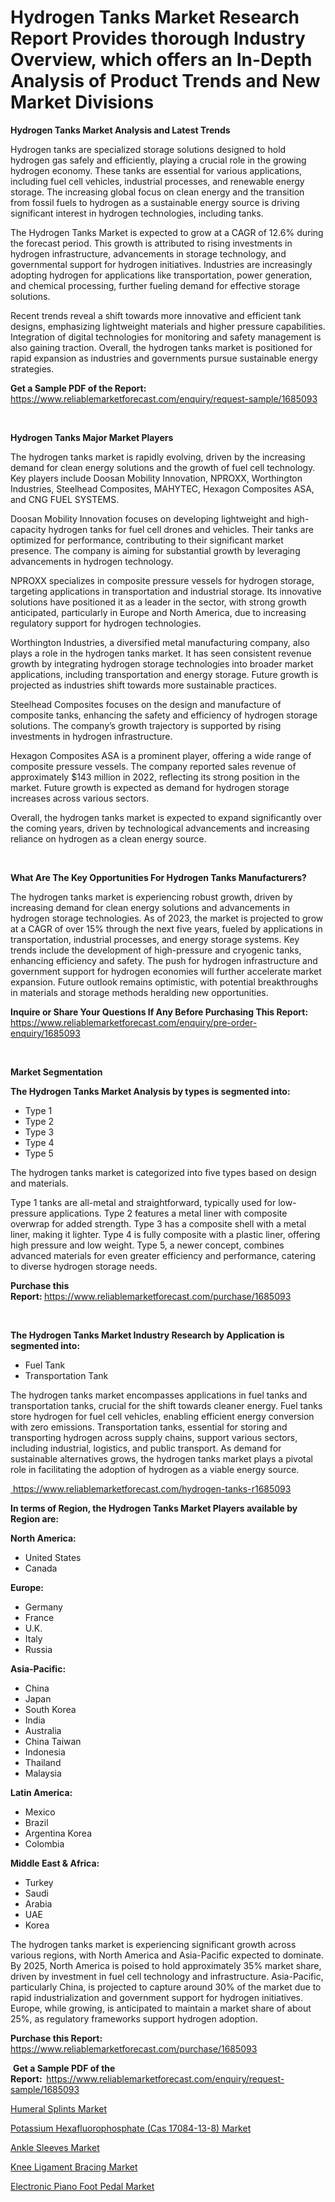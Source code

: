<p><h1>Hydrogen Tanks Market Research Report Provides thorough Industry Overview, which offers an In-Depth Analysis of Product Trends and New Market Divisions</h1></p><p><strong>Hydrogen Tanks Market Analysis and Latest Trends</strong></p>
<p><p>Hydrogen tanks are specialized storage solutions designed to hold hydrogen gas safely and efficiently, playing a crucial role in the growing hydrogen economy. These tanks are essential for various applications, including fuel cell vehicles, industrial processes, and renewable energy storage. The increasing global focus on clean energy and the transition from fossil fuels to hydrogen as a sustainable energy source is driving significant interest in hydrogen technologies, including tanks.</p><p>The Hydrogen Tanks Market is expected to grow at a CAGR of 12.6% during the forecast period. This growth is attributed to rising investments in hydrogen infrastructure, advancements in storage technology, and governmental support for hydrogen initiatives. Industries are increasingly adopting hydrogen for applications like transportation, power generation, and chemical processing, further fueling demand for effective storage solutions.</p><p>Recent trends reveal a shift towards more innovative and efficient tank designs, emphasizing lightweight materials and higher pressure capabilities. Integration of digital technologies for monitoring and safety management is also gaining traction. Overall, the hydrogen tanks market is positioned for rapid expansion as industries and governments pursue sustainable energy strategies.</p></p>
<p><strong>Get a Sample PDF of the Report:&nbsp;</strong> <a href="https://www.reliablemarketforecast.com/enquiry/request-sample/1685093?utm_campaign=1893&utm_medium=2&utm_source=Github&utm_content=ia&utm_term=26032025&utm_id=hydrogen-tanks">https://www.reliablemarketforecast.com/enquiry/request-sample/1685093</a></p>
<p>&nbsp;</p>
<p><strong>Hydrogen Tanks Major Market Players</strong></p>
<p><p>The hydrogen tanks market is rapidly evolving, driven by the increasing demand for clean energy solutions and the growth of fuel cell technology. Key players include Doosan Mobility Innovation, NPROXX, Worthington Industries, Steelhead Composites, MAHYTEC, Hexagon Composites ASA, and CNG FUEL SYSTEMS.</p><p>Doosan Mobility Innovation focuses on developing lightweight and high-capacity hydrogen tanks for fuel cell drones and vehicles. Their tanks are optimized for performance, contributing to their significant market presence. The company is aiming for substantial growth by leveraging advancements in hydrogen technology.</p><p>NPROXX specializes in composite pressure vessels for hydrogen storage, targeting applications in transportation and industrial storage. Its innovative solutions have positioned it as a leader in the sector, with strong growth anticipated, particularly in Europe and North America, due to increasing regulatory support for hydrogen technologies.</p><p>Worthington Industries, a diversified metal manufacturing company, also plays a role in the hydrogen tanks market. It has seen consistent revenue growth by integrating hydrogen storage technologies into broader market applications, including transportation and energy storage. Future growth is projected as industries shift towards more sustainable practices.</p><p>Steelhead Composites focuses on the design and manufacture of composite tanks, enhancing the safety and efficiency of hydrogen storage solutions. The company’s growth trajectory is supported by rising investments in hydrogen infrastructure.</p><p>Hexagon Composites ASA is a prominent player, offering a wide range of composite pressure vessels. The company reported sales revenue of approximately $143 million in 2022, reflecting its strong position in the market. Future growth is expected as demand for hydrogen storage increases across various sectors.</p><p>Overall, the hydrogen tanks market is expected to expand significantly over the coming years, driven by technological advancements and increasing reliance on hydrogen as a clean energy source.</p></p>
<p>&nbsp;</p>
<p><strong>What Are The Key Opportunities For Hydrogen Tanks Manufacturers?</strong></p>
<p><p>The hydrogen tanks market is experiencing robust growth, driven by increasing demand for clean energy solutions and advancements in hydrogen storage technologies. As of 2023, the market is projected to grow at a CAGR of over 15% through the next five years, fueled by applications in transportation, industrial processes, and energy storage systems. Key trends include the development of high-pressure and cryogenic tanks, enhancing efficiency and safety. The push for hydrogen infrastructure and government support for hydrogen economies will further accelerate market expansion. Future outlook remains optimistic, with potential breakthroughs in materials and storage methods heralding new opportunities.</p></p>
<p><strong>Inquire or Share Your Questions If Any Before Purchasing This Report:</strong> <a href="https://www.reliablemarketforecast.com/enquiry/pre-order-enquiry/1685093?utm_campaign=1893&utm_medium=2&utm_source=Github&utm_content=ia&utm_term=26032025&utm_id=hydrogen-tanks">https://www.reliablemarketforecast.com/enquiry/pre-order-enquiry/1685093</a></p>
<p>&nbsp;</p>
<p><strong>Market Segmentation</strong></p>
<p><strong>The Hydrogen Tanks Market Analysis by types is segmented into:</strong></p>
<p><ul><li>Type 1</li><li>Type 2</li><li>Type 3</li><li>Type 4</li><li>Type 5</li></ul></p>
<p><p>The hydrogen tanks market is categorized into five types based on design and materials. </p><p>Type 1 tanks are all-metal and straightforward, typically used for low-pressure applications. Type 2 features a metal liner with composite overwrap for added strength. Type 3 has a composite shell with a metal liner, making it lighter. Type 4 is fully composite with a plastic liner, offering high pressure and low weight. Type 5, a newer concept, combines advanced materials for even greater efficiency and performance, catering to diverse hydrogen storage needs.</p></p>
<p><strong>Purchase this Report:&nbsp;</strong><a href="https://www.reliablemarketforecast.com/purchase/1685093?utm_campaign=1893&utm_medium=2&utm_source=Github&utm_content=ia&utm_term=26032025&utm_id=hydrogen-tanks">https://www.reliablemarketforecast.com/purchase/1685093</a></p>
<p>&nbsp;</p>
<p><strong>The Hydrogen Tanks Market Industry Research by Application is segmented into:</strong></p>
<p><ul><li>Fuel Tank</li><li>Transportation Tank</li></ul></p>
<p><p>The hydrogen tanks market encompasses applications in fuel tanks and transportation tanks, crucial for the shift towards cleaner energy. Fuel tanks store hydrogen for fuel cell vehicles, enabling efficient energy conversion with zero emissions. Transportation tanks, essential for storing and transporting hydrogen across supply chains, support various sectors, including industrial, logistics, and public transport. As demand for sustainable alternatives grows, the hydrogen tanks market plays a pivotal role in facilitating the adoption of hydrogen as a viable energy source.</p></p>
<p><a href="https://www.reliablemarketforecast.com/hydrogen-tanks-r1685093?utm_campaign=1893&utm_medium=2&utm_source=Github&utm_content=ia&utm_term=26032025&utm_id=hydrogen-tanks">&nbsp;https://www.reliablemarketforecast.com/hydrogen-tanks-r1685093</a></p>
<p><strong>In terms of Region, the Hydrogen Tanks Market Players available by Region are:</strong></p>
<p>
    <p> <strong> North America: </strong>
        <ul>
            <li>United States</li>
            <li>Canada</li>
        </ul>
        </p> 
    <p> <strong> Europe: </strong>
        <ul>
            <li>Germany</li>
            <li>France</li>
            <li>U.K.</li>
            <li>Italy</li>
            <li>Russia</li>
        </ul>
        </p> 
    <p> <strong> Asia-Pacific: </strong>
        <ul>
            <li>China</li>
            <li>Japan</li>
            <li>South Korea</li>
            <li>India</li>
            <li>Australia</li>
            <li>China Taiwan</li>
            <li>Indonesia</li>
            <li>Thailand</li>
            <li>Malaysia</li>
        </ul>
        </p> 
    <p> <strong> Latin America: </strong>
        <ul>
            <li>Mexico</li>
            <li>Brazil</li>
            <li>Argentina Korea</li>
            <li>Colombia</li>
        </ul>
        </p> 
    <p> <strong> Middle East & Africa: </strong>
        <ul>
            <li>Turkey</li>
            <li>Saudi</li>
            <li>Arabia</li>
            <li>UAE</li>
            <li>Korea</li>
        </ul>
    </p>
    </p>
<p><p>The hydrogen tanks market is experiencing significant growth across various regions, with North America and Asia-Pacific expected to dominate. By 2025, North America is poised to hold approximately 35% market share, driven by investment in fuel cell technology and infrastructure. Asia-Pacific, particularly China, is projected to capture around 30% of the market due to rapid industrialization and government support for hydrogen initiatives. Europe, while growing, is anticipated to maintain a market share of about 25%, as regulatory frameworks support hydrogen adoption.</p></p>
<p><strong>Purchase this Report: </strong><a href="https://www.reliablemarketforecast.com/purchase/1685093?utm_campaign=1893&utm_medium=2&utm_source=Github&utm_content=ia&utm_term=26032025&utm_id=hydrogen-tanks">https://www.reliablemarketforecast.com/purchase/1685093</a></p>
<p>&nbsp;<strong>Get a Sample PDF of the Report:&nbsp;&nbsp;</strong><a href="https://www.reliablemarketforecast.com/enquiry/request-sample/1685093?utm_campaign=1893&utm_medium=2&utm_source=Github&utm_content=ia&utm_term=26032025&utm_id=hydrogen-tanks">https://www.reliablemarketforecast.com/enquiry/request-sample/1685093</a></p>
<p><strong></strong></p>
<p><p><a href="https://github.com/tornapruttuz/Market-Research-Report-List-1/blob/main/humeral-splints-market.md?utm_campaign=1893&utm_medium=2&utm_source=Github&utm_content=ia&utm_term=26032025&utm_id=hydrogen-tanks">Humeral Splints Market</a></p><p><a href="https://github.com/saguegrody74/Market-Research-Report-List-1/blob/main/potassium-hexafluorophosphate-cas-17084-13-8-market.md?utm_campaign=1893&utm_medium=2&utm_source=Github&utm_content=ia&utm_term=26032025&utm_id=hydrogen-tanks">Potassium Hexafluorophosphate (Cas 17084-13-8) Market</a></p><p><a href="https://github.com/denighoylen1/Market-Research-Report-List-1/blob/main/ankle-sleeves-market.md?utm_campaign=1893&utm_medium=2&utm_source=Github&utm_content=ia&utm_term=26032025&utm_id=hydrogen-tanks">Ankle Sleeves Market</a></p><p><a href="https://github.com/luerabollevc/Market-Research-Report-List-1/blob/main/knee-ligament-bracing-market.md?utm_campaign=1893&utm_medium=2&utm_source=Github&utm_content=ia&utm_term=26032025&utm_id=hydrogen-tanks">Knee Ligament Bracing Market</a></p><p><a href="https://github.com/aertsfecto0h/Market-Research-Report-List-1/blob/main/electronic-piano-foot-pedal-market.md?utm_campaign=1893&utm_medium=2&utm_source=Github&utm_content=ia&utm_term=26032025&utm_id=hydrogen-tanks">Electronic Piano Foot Pedal Market</a></p></p>